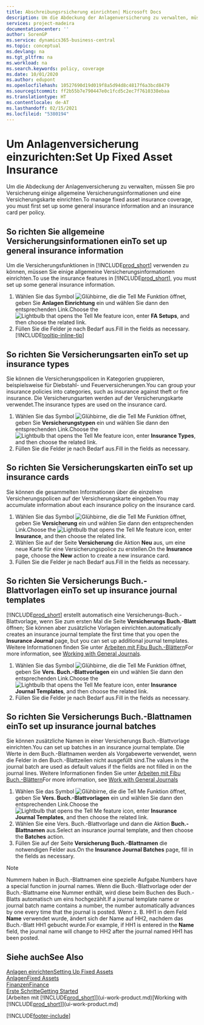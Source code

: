```yaml
---
title: Abschreibungsrsicherung einrichten| Microsoft Docs
description: Um die Abdeckung der Anlagenversicherung zu verwalten, müssen Sie pro Versicherung einige allgemeine Versicherungsinformationen und eine Versicherungskarte einrichten.
services: project-madeira
documentationcenter: ''
author: SorenGP
ms.service: dynamics365-business-central
ms.topic: conceptual
ms.devlang: na
ms.tgt_pltfrm: na
ms.workload: na
ms.search.keywords: policy, coverage
ms.date: 10/01/2020
ms.author: edupont
ms.openlocfilehash: 10527690d19d019f8a5d94d8c4817f6a3bcd8479
ms.sourcegitcommit: ff2b55b7e790447e0c1fcd5c2ec7f7610338ebaa
ms.translationtype: HT
ms.contentlocale: de-AT
ms.lasthandoff: 02/15/2021
ms.locfileid: "5380194"
---
```

# <a name="set-up-fixed-asset-insurance"></a><span data-ttu-id="e8fc2-103">Um Anlagenversicherung einzurichten:</span><span class="sxs-lookup"><span data-stu-id="e8fc2-103">Set Up Fixed Asset Insurance</span></span>
<span data-ttu-id="e8fc2-104">Um die Abdeckung der Anlagenversicherung zu verwalten, müssen Sie pro Versicherung einige allgemeine Versicherungsinformationen und eine Versicherungskarte einrichten.</span><span class="sxs-lookup"><span data-stu-id="e8fc2-104">To manage fixed asset insurance coverage, you must first set up some general insurance information and an insurance card per policy.</span></span>

## <a name="to-set-up-general-insurance-information"></a><span data-ttu-id="e8fc2-105">So richten Sie allgemeine Versicherungsinformationen ein</span><span class="sxs-lookup"><span data-stu-id="e8fc2-105">To set up general insurance information</span></span>
<span data-ttu-id="e8fc2-106">Um die Versicherungsfunktionen in [!INCLUDE[prod_short](includes/prod_short.md)]  verwenden zu können, müssen Sie einige allgemeine Versicherungsinformationen einrichten.</span><span class="sxs-lookup"><span data-stu-id="e8fc2-106">To use the insurance features in [!INCLUDE[prod_short](includes/prod_short.md)], you must set up some general insurance information.</span></span>  

1. <span data-ttu-id="e8fc2-107">Wählen Sie das Symbol ![Glühbirne, die die Tell Me Funktion öffnet](media/ui-search/search_small.png "Tell Me-Funktion"), geben Sie **Anlagen Einrichtung** ein und wählen Sie dann den entsprechenden Link.</span><span class="sxs-lookup"><span data-stu-id="e8fc2-107">Choose the ![Lightbulb that opens the Tell Me feature](media/ui-search/search_small.png "Tell me what you want to do") icon, enter **FA Setups**, and then choose the related link.</span></span>  
2. <span data-ttu-id="e8fc2-108">Füllen Sie die Felder je nach Bedarf aus.</span><span class="sxs-lookup"><span data-stu-id="e8fc2-108">Fill in the fields as necessary.</span></span> [!INCLUDE[tooltip-inline-tip](includes/tooltip-inline-tip_md.md)]  

## <a name="to-set-up-insurance-types"></a><span data-ttu-id="e8fc2-109">So richten Sie Versicherungsarten ein</span><span class="sxs-lookup"><span data-stu-id="e8fc2-109">To set up insurance types</span></span>
<span data-ttu-id="e8fc2-110">Sie können die Versicherungspolicen in Kategorien gruppieren, beispielsweise für Diebstahl- und Feuerversicherungen.</span><span class="sxs-lookup"><span data-stu-id="e8fc2-110">You can group your insurance policies into categories, such as insurance against theft or fire insurance.</span></span> <span data-ttu-id="e8fc2-111">Die Versicherungsarten werden auf der Versicherungskarte verwendet.</span><span class="sxs-lookup"><span data-stu-id="e8fc2-111">The insurance types are used on the insurance card.</span></span>

1. <span data-ttu-id="e8fc2-112">Wählen Sie das Symbol ![Glühbirne, die die Tell Me Funktion öffnet](media/ui-search/search_small.png "Tell Me-Funktion"), geben Sie **Versicherungstypen** ein und wählen Sie dann den entsprechenden Link.</span><span class="sxs-lookup"><span data-stu-id="e8fc2-112">Choose the ![Lightbulb that opens the Tell Me feature](media/ui-search/search_small.png "Tell me what you want to do") icon, enter **Insurance Types**, and then choose the related link.</span></span>  
2. <span data-ttu-id="e8fc2-113">Füllen Sie die Felder je nach Bedarf aus.</span><span class="sxs-lookup"><span data-stu-id="e8fc2-113">Fill in the fields as necessary.</span></span>

## <a name="to-set-up-insurance-cards"></a><span data-ttu-id="e8fc2-114">So richten Sie Versicherungskarten ein</span><span class="sxs-lookup"><span data-stu-id="e8fc2-114">To set up insurance cards</span></span>
<span data-ttu-id="e8fc2-115">Sie können die gesammelten Informationen über die einzelnen Versicherungspolicen auf der Versicherungskarte eingeben.</span><span class="sxs-lookup"><span data-stu-id="e8fc2-115">You may accumulate information about each insurance policy on the insurance card.</span></span>  

1. <span data-ttu-id="e8fc2-116">Wählen Sie das Symbol ![Glühbirne, die die Tell Me Funktion öffnet](media/ui-search/search_small.png "Tell Me-Funktion"), geben Sie **Versicherung** ein und wählen Sie dann den entsprechenden Link.</span><span class="sxs-lookup"><span data-stu-id="e8fc2-116">Choose the ![Lightbulb that opens the Tell Me feature](media/ui-search/search_small.png "Tell me what you want to do") icon, enter **Insurance**, and then choose the related link.</span></span>  
2. <span data-ttu-id="e8fc2-117">Wählen Sie auf der Seite **Versicherung** die Aktion **Neu** aus, um eine neue Karte für eine Versicherungspolice zu erstellen.</span><span class="sxs-lookup"><span data-stu-id="e8fc2-117">On the **Insurance** page, choose the **New** action to create a  new insurance card.</span></span>  
3. <span data-ttu-id="e8fc2-118">Füllen Sie die Felder je nach Bedarf aus.</span><span class="sxs-lookup"><span data-stu-id="e8fc2-118">Fill in the fields as necessary.</span></span>

## <a name="to-set-up-insurance-journal-templates"></a><span data-ttu-id="e8fc2-119">So richten Sie Versicherungs Buch.-Blattvorlagen ein</span><span class="sxs-lookup"><span data-stu-id="e8fc2-119">To set up insurance journal templates</span></span>
[!INCLUDE[prod_short](includes/prod_short.md)] <span data-ttu-id="e8fc2-120">erstellt automatisch eine Versicherungs-Buch.-Blattvorlage, wenn Sie zum ersten Mal die Seite **Versicherungs Buch.-Blatt** öffnen; Sie können aber zusätzliche Vorlagen einrichten.</span><span class="sxs-lookup"><span data-stu-id="e8fc2-120">automatically creates an insurance journal template the first time that you open the **Insurance Journal** page, but you can set up additional journal templates.</span></span> <span data-ttu-id="e8fc2-121">Weitere Informationen finden Sie unter [Arbeiten mit Fibu Buch.-Blättern](ui-work-general-journals.md)</span><span class="sxs-lookup"><span data-stu-id="e8fc2-121">For more information, see [Working with General Journals](ui-work-general-journals.md).</span></span>  

1. <span data-ttu-id="e8fc2-122">Wählen Sie das Symbol ![Glühbirne, die die Tell Me Funktion öffnet](media/ui-search/search_small.png "Tell Me-Funktion"), geben Sie **Vers. Buch.-Blattvorlagen** ein und wählen Sie dann den entsprechenden Link.</span><span class="sxs-lookup"><span data-stu-id="e8fc2-122">Choose the ![Lightbulb that opens the Tell Me feature](media/ui-search/search_small.png "Tell me what you want to do") icon, enter **Insurance Journal Templates**, and then choose the related link.</span></span>  
2. <span data-ttu-id="e8fc2-123">Füllen Sie die Felder je nach Bedarf aus.</span><span class="sxs-lookup"><span data-stu-id="e8fc2-123">Fill in the fields as necessary.</span></span>

## <a name="to-set-up-insurance-journal-batches"></a><span data-ttu-id="e8fc2-124">So richten Sie Versicherungs Buch.-Blattnamen ein</span><span class="sxs-lookup"><span data-stu-id="e8fc2-124">To set up insurance journal batches</span></span>
<span data-ttu-id="e8fc2-125">Sie können zusätzliche Namen in einer Versicherungs Buch.-Blattvorlage einrichten.</span><span class="sxs-lookup"><span data-stu-id="e8fc2-125">You can set up batches in an insurance journal template.</span></span> <span data-ttu-id="e8fc2-126">Die Werte in dem Buch.-Blattnamen werden als Vorgabewerte verwendet, wenn die Felder in den Buch.-Blattzeilen nicht ausgefüllt sind.</span><span class="sxs-lookup"><span data-stu-id="e8fc2-126">The values in the journal batch are used as default values if the fields are not filled in on the journal lines.</span></span> <span data-ttu-id="e8fc2-127">Weitere Informationen finden Sie unter [Arbeiten mit Fibu Buch.-Blättern](ui-work-general-journals.md)</span><span class="sxs-lookup"><span data-stu-id="e8fc2-127">For more information, see [Work with General Journals](ui-work-general-journals.md)</span></span>  

1. <span data-ttu-id="e8fc2-128">Wählen Sie das Symbol ![Glühbirne, die die Tell Me Funktion öffnet](media/ui-search/search_small.png "Tell Me-Funktion"), geben Sie **Vers. Buch.-Blattvorlagen** ein und wählen Sie dann den entsprechenden Link.</span><span class="sxs-lookup"><span data-stu-id="e8fc2-128">Choose the ![Lightbulb that opens the Tell Me feature](media/ui-search/search_small.png "Tell me what you want to do") icon, enter **Insurance Journal Templates**, and then choose the related link.</span></span>  
2. <span data-ttu-id="e8fc2-129">Wählen Sie eine Vers. Buch.-Blattvorlage und dann die Aktion **Buch.-Blattnamen** aus.</span><span class="sxs-lookup"><span data-stu-id="e8fc2-129">Select an insurance journal template, and then choose the **Batches** action.</span></span>
3. <span data-ttu-id="e8fc2-130">Füllen Sie auf der Seite **Versicherung Buch.-Blattnamen** die notwendigen Felder aus.</span><span class="sxs-lookup"><span data-stu-id="e8fc2-130">On the **Insurance Journal Batches** page, fill in the fields as necessary.</span></span>

> [!NOTE]  
>   <span data-ttu-id="e8fc2-131">Nummern haben in Buch.-Blattnamen eine spezielle Aufgabe.</span><span class="sxs-lookup"><span data-stu-id="e8fc2-131">Numbers have a special function in journal names.</span></span> <span data-ttu-id="e8fc2-132">Wenn die Buch.-Blattvorlage oder der Buch.-Blattname eine Nummer enthält, wird diese beim Buchen des Buch.-Blatts automatisch um eins hochgezählt.</span><span class="sxs-lookup"><span data-stu-id="e8fc2-132">If a journal template name or journal batch name contains a number, the number automatically advances by one every time that the journal is posted.</span></span> <span data-ttu-id="e8fc2-133">Wenn z. B. HH1 in dem Feld **Name** verwendet wurde, ändert sich der Name auf HH2, nachdem das Buch.-Blatt HH1 gebucht wurde.</span><span class="sxs-lookup"><span data-stu-id="e8fc2-133">For example, if HH1 is entered in the **Name** field, the journal name will change to HH2 after the journal named HH1 has been posted.</span></span>

## <a name="see-also"></a><span data-ttu-id="e8fc2-134">Siehe auch</span><span class="sxs-lookup"><span data-stu-id="e8fc2-134">See Also</span></span>
[<span data-ttu-id="e8fc2-135">Anlagen einrichten</span><span class="sxs-lookup"><span data-stu-id="e8fc2-135">Setting Up Fixed Assets</span></span>](fa-setup.md)  
[<span data-ttu-id="e8fc2-136">Anlagen</span><span class="sxs-lookup"><span data-stu-id="e8fc2-136">Fixed Assets</span></span>](fa-manage.md)  
[<span data-ttu-id="e8fc2-137">Finanzen</span><span class="sxs-lookup"><span data-stu-id="e8fc2-137">Finance</span></span>](finance.md)  
[<span data-ttu-id="e8fc2-138">Erste Schritte</span><span class="sxs-lookup"><span data-stu-id="e8fc2-138">Getting Started</span></span>](product-get-started.md)  
<span data-ttu-id="e8fc2-139">[Arbeiten mit [!INCLUDE[prod_short](includes/prod_short.md)]](ui-work-product.md)</span><span class="sxs-lookup"><span data-stu-id="e8fc2-139">[Working with [!INCLUDE[prod_short](includes/prod_short.md)]](ui-work-product.md)</span></span>


[!INCLUDE[footer-include](includes/footer-banner.md)]